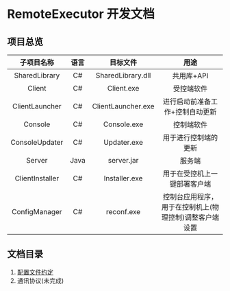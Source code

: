 # RemoteExecutor 开发文档

## 项目总览

|子项目名称|语言|目标文件|用途|
|:-:|:-:|:-:|:-:|
|SharedLibrary|C#|SharedLibrary.dll|共用库+API|
|Client|C#|Client.exe|受控端软件|
|ClientLauncher|C#|ClientLauncher.exe|进行启动前准备工作+控制自动更新|
|Console|C#|Console.exe|控制端软件|
|ConsoleUpdater|C#|Updater.exe|用于进行控制端的更新|
|Server|Java|server.jar|服务端|
|ClientInstaller|C#|Installer.exe|用于在受控机上一键部署客户端|
|ConfigManager|C#|reconf.exe|控制台应用程序，用于在控制机上(物理控制)调整客户端设置|

## 文档目录

1. [配置文件约定](配置文件约定.md)
2. 通讯协议(未完成)
